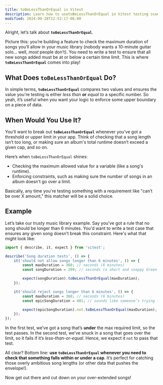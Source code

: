 ```yaml
---
title: toBeLessThanOrEqual in Vitest
description: Learn how to usetoBeLessThanOrEqual in Vitest testing scenarios.
modified: 2024-09-28T12:52:17-06:00
---
```


Alright, let’s talk about **`toBeLessThanOrEqual`**.

Picture this: you’re building a feature to check the maximum duration of songs you’ll allow in your music library (nobody wants a 10-minute guitar solo… well, _most_ people don’t). You need to write a test to ensure that all new songs added must be at or below a certain time limit. This is where **`toBeLessThanOrEqual`** comes into play!

## What Does `toBeLessThanOrEqual` Do?

In simple terms, **`toBeLessThanOrEqual`** compares two values and ensures the value you're testing is either _less than_ **or** _equal to_ a specific number. So yeah, it’s useful when you want your logic to enforce some upper boundary on a piece of data.

## When Would You Use It?

You’ll want to break out **`toBeLessThanOrEqual`** whenever you've got a threshold or upper limit in your app. Think of checking that a song length isn’t too long, or making sure an album's total runtime doesn’t exceed a given cap, and so on.

Here’s when `toBeLessThanOrEqual` shines:

- Checking the maximum allowed value for a variable (like a song's runtime).
- Enforcing constraints, such as making sure the number of songs in an album doesn’t go over a limit.

Basically, any time you're testing something with a requirement like "can’t be over X amount," this matcher will be a solid choice.

## Example

Let’s take our trusty music library example. Say you've got a rule that no song should be longer than 6 minutes. You'd want to write a test case that ensures any given song doesn’t break this constraint. Here's what that might look like:

```javascript
import { describe, it, expect } from 'vitest';

describe('Song duration tests', () => {
	it('should not allow songs longer than 6 minutes', () => {
		const maxDuration = 360; // seconds (6 minutes)
		const songDuration = 299; // seconds (a short and snappy Green Day jam)

		expect(songDuration).toBeLessThanOrEqual(maxDuration);
	});

	it('should reject songs longer than 6 minutes', () => {
		const maxDuration = 360; // seconds (6 minutes)
		const epicSongDuration = 401; // sounds like someone’s trying to add *November Rain*, huh?

		expect(epicSongDuration).not.toBeLessThanOrEqual(maxDuration);
	});
});
```

In the first test, we’ve got a song that’s **under** the max required limit, so the test passes. In the second test, we’ve snuck in a song that goes over the limit, so it fails if it’s _less-than-or-equal_. Hence, we expect it `not` to pass that test.

All clear? Bottom line: **use `toBeLessThanOrEqual` whenever you need to check that something falls within or under a cap**. It’s perfect for catching those overly ambitious song lengths (or other data that pushes the envelope!).

Now get out there and cut down on your over-extended songs!
